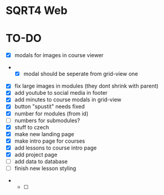 # SQRT4 Web

# TO-DO
- [x] modals for images in course viewer
- - [x] modal should be seperate from grid-view one
- [x] fix large images in modules (they dont shrink with parent)
- [x] add youtube to social media in footer
- [x] add minutes to course modals in grid-view
- [x] button "spustit" needs fixed
- [x] number for modules (from id)
- [ ] numbers for submodules?
- [x] stuff to czech
- [x] make new landing page
- [x] make intro page for courses
- [x] add lessons to course intro page
- [x] add project page
- [ ] add data to database
- [ ] finish new lesson styling
- - [ ]